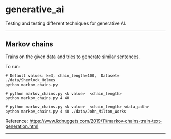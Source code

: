 # generative_ai
Testing and testing different techniques for generative AI.

----
## Markov chains
Trains on the given data and tries to generate similar sentences.  
  
To run:  
```shell
# Default values: k=3, chain_length=100,  Dataset= ./data/Sherlock_Holmes
python markov_chains.py

# python markov_chains.py <k value>  <chain_length>
python markov_chains.py 4 40

# python markov_chains.py <k value>  <chain_length> <data_path>
python markov_chains.py 4 40 ./data/John_Milton_Works
```

Reference: https://www.kdnuggets.com/2019/11/markov-chains-train-text-generation.html


----
